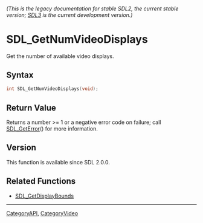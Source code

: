 ###### (This is the legacy documentation for stable SDL2, the current stable version; [SDL3](https://wiki.libsdl.org/SDL3/) is the current development version.)
# SDL_GetNumVideoDisplays

Get the number of available video displays.

## Syntax

```c
int SDL_GetNumVideoDisplays(void);

```

## Return Value

Returns a number >= 1 or a negative error code on failure; call
[SDL_GetError](SDL_GetError)() for more information.

## Version

This function is available since SDL 2.0.0.

## Related Functions

* [SDL_GetDisplayBounds](SDL_GetDisplayBounds)

----
[CategoryAPI](CategoryAPI), [CategoryVideo](CategoryVideo)

